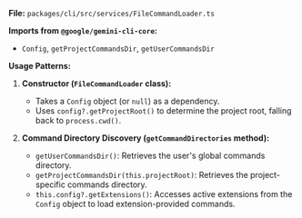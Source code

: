 **File:** `packages/cli/src/services/FileCommandLoader.ts`

**Imports from `@google/gemini-cli-core`:**
- `Config`, `getProjectCommandsDir`, `getUserCommandsDir`

**Usage Patterns:**
1.  **Constructor (`FileCommandLoader` class):**
    *   Takes a `Config` object (or `null`) as a dependency.
    *   Uses `config?.getProjectRoot()` to determine the project root, falling back to `process.cwd()`.

2.  **Command Directory Discovery (`getCommandDirectories` method):**
    *   `getUserCommandsDir()`: Retrieves the user's global commands directory.
    *   `getProjectCommandsDir(this.projectRoot)`: Retrieves the project-specific commands directory.
    *   `this.config?.getExtensions()`: Accesses active extensions from the `Config` object to load extension-provided commands.
